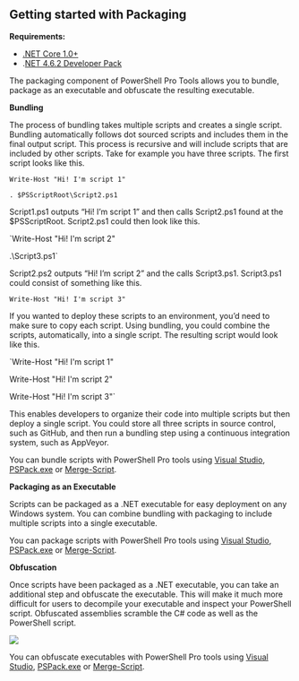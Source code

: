 ## Getting started with Packaging

**Requirements:**

* [.NET Core 1.0+](https://github.com/dotnet/core/releases)
* .[NET 4.6.2 Developer Pack](https://www.microsoft.com/en-us/download/details.aspx?id=53321)

The packaging component of PowerShell Pro Tools allows you to bundle, package as an executable and obfuscate the resulting executable.

**Bundling**

The process of bundling takes multiple scripts and creates a single script. Bundling automatically follows dot sourced scripts and includes them in the final output script. This process is recursive and will include scripts that are included by other scripts. Take for example you have three scripts. The first script looks like this.

`Write-Host "Hi! I'm script 1"`

`. $PSScriptRoot\Script2.ps1`

Script1.ps1 outputs “Hi! I’m script 1” and then calls Script2.ps1 found at the $PSScriptRoot. Script2.ps1 could then look like this.

\`Write-Host "Hi! I'm script 2"

.\Script3.ps1\`

Script2.ps2 outputs “Hi! I’m script 2” and the calls Script3.ps1. Script3.ps1 could consist of something like this.

`Write-Host "Hi! I'm script 3"`

If you wanted to deploy these scripts to an environment, you’d need to make sure to copy each script. Using bundling, you could combine the scripts, automatically, into a single script. The resulting script would look like this.

\`Write-Host "Hi! I'm script 1"

Write-Host "Hi! I'm script 2"

Write-Host "Hi! I'm script 3"\`

This enables developers to organize their code into multiple scripts but then deploy a single script. You could store all three scripts in source control, such as GitHub, and then run a bundling step using a continuous integration system, such as AppVeyor.

You can bundle scripts with PowerShell Pro tools using [Visual Studio](https://poshtools.com/docs/posh-pro-tools/bundling-packaging-msbuild/), [PSPack.exe](https://poshtools.com/docs/posh-pro-tools/pspack-exe/) or [Merge-Script](https://poshtools.com/docs/posh-pro-tools/merge-script/).

**Packaging as an Executable**

Scripts can be packaged as a .NET executable for easy deployment on any Windows system. You can combine bundling with packaging to include multiple scripts into a single executable.

You can package scripts with PowerShell Pro tools using [Visual Studio](https://poshtools.com/docs/posh-pro-tools/bundling-packaging-msbuild/), [PSPack.exe](https://poshtools.com/docs/posh-pro-tools/pspack-exe/) or [Merge-Script](https://poshtools.com/docs/posh-pro-tools/merge-script/).

**Obfuscation**

Once scripts have been packaged as a .NET executable, you can take an additional step and obfuscate the executable. This will make it much more difficult for users to decompile your executable and inspect your PowerShell script. Obfuscated assemblies scramble the C\# code as well as the PowerShell script.

![](https://i2.wp.com/poshtools.com/wp-content/uploads/2017/06/2017-06-28_11-06-46.png?resize=1024%2C441&ssl=1)

You can obfuscate executables with PowerShell Pro tools using [Visual Studio](https://poshtools.com/docs/posh-pro-tools/bundling-packaging-msbuild/), [PSPack.exe](https://poshtools.com/docs/posh-pro-tools/pspack-exe/) or [Merge-Script](https://poshtools.com/docs/posh-pro-tools/merge-script/).


